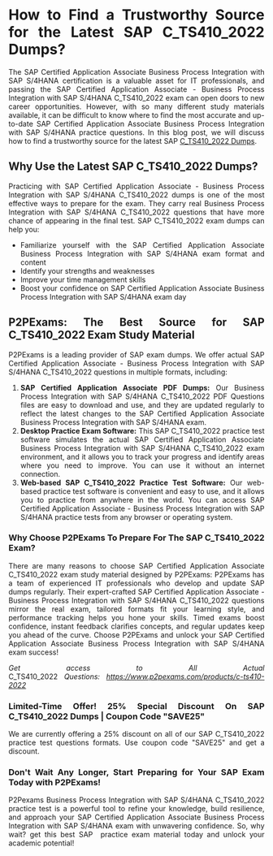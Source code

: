 <h1 style="text-align: justify;">How to Find a Trustworthy Source for the Latest SAP C_TS410_2022 Dumps?</h1>

<p data-sourcepos="6:1-6:96" style="text-align: justify;">The SAP Certified Application Associate Business Process Integration with SAP S/4HANA certification is a valuable asset for IT professionals, and passing the SAP Certified Application Associate - Business Process Integration with SAP S/4HANA C_TS410_2022 exam can open doors to new career opportunities. However, with so many different study materials available, it can be difficult to know where to find the most accurate and up-to-date SAP Certified Application Associate Business Process Integration with SAP S/4HANA practice questions. In this blog post, we will discuss how to find a trustworthy source for the latest SAP <a href="https://www.p2pexams.com/sap/pdf/c-ts410-2022">C_TS410_2022 Dumps</a>.</p>

<h2 style="text-align: justify;">Why Use the Latest SAP C_TS410_2022 Dumps?</h2>

<p data-sourcepos="10:1-10:151" style="text-align: justify;">Practicing with SAP Certified Application Associate - Business Process Integration with SAP S/4HANA C_TS410_2022 dumps is one of the most effective ways to prepare for the exam. They carry real Business Process Integration with SAP S/4HANA C_TS410_2022 questions that have more chance of appearing in the final test. SAP C_TS410_2022 exam dumps can help you:</p>

<ul>
	<li style="text-align: justify;">Familiarize yourself with the SAP Certified Application Associate Business Process Integration with SAP S/4HANA exam format and content</li>
	<li style="text-align: justify;">Identify your strengths and weaknesses</li>
	<li style="text-align: justify;">Improve your time management skills</li>
	<li style="text-align: justify;">Boost your confidence on SAP Certified Application Associate Business Process Integration with SAP S/4HANA exam day</li>
</ul>

<h2 style="text-align: justify;">P2PExams: The Best Source for SAP C_TS410_2022 Exam Study Material</h2>

<p data-sourcepos="28:1-28:136" style="text-align: justify;">P2PExams is a leading provider of SAP exam dumps. We offer actual SAP Certified Application Associate - Business Process Integration with SAP S/4HANA C_TS410_2022 questions in multiple formats, including:</p>

<ol>
	<li style="text-align: justify;"><strong>SAP Certified Application Associate PDF Dumps:</strong>&nbsp;Our Business Process Integration with SAP S/4HANA C_TS410_2022 PDF Questions files are easy to download and use,&nbsp;and they are updated regularly to reflect the latest changes to the SAP Certified Application Associate Business Process Integration with SAP S/4HANA exam.</li>
	<li style="text-align: justify;"><strong>Desktop Practice Exam Software:</strong>&nbsp;This SAP C_TS410_2022 practice test software simulates the actual SAP Certified Application Associate Business Process Integration with SAP S/4HANA C_TS410_2022 exam environment,&nbsp;and it allows you to track your progress and identify areas where you need to improve. You can use it without an internet connection.</li>
	<li style="text-align: justify;"><strong>Web-based SAP C_TS410_2022 Practice Test Software:</strong>&nbsp;Our web-based practice test software is convenient and easy to use,&nbsp;and it allows you to practice from anywhere in the world. You can access SAP Certified Application Associate - Business Process Integration with SAP S/4HANA practice tests from any browser or operating system.</li>
</ol>

<h3 style="text-align: justify;">Why Choose P2PExams To Prepare For The SAP C_TS410_2022 Exam?</h3>

<p data-sourcepos="36:1-36:78" style="text-align: justify;">There are many reasons to choose SAP Certified Application Associate C_TS410_2022 exam study material designed by P2PExams:&nbsp;P2PExams has a team of experienced IT professionals who develop and update SAP dumps regularly.&nbsp;Their expert-crafted SAP Certified Application Associate - Business Process Integration with SAP S/4HANA C_TS410_2022 questions mirror the real exam, tailored formats fit your learning style, and performance tracking helps you hone your skills. Timed exams boost confidence, instant feedback clarifies concepts, and regular updates keep you ahead of the curve. Choose P2PExams and unlock your SAP Certified Application Associate Business Process Integration with SAP S/4HANA exam success!</p>

<p data-sourcepos="36:1-36:78" style="text-align: justify;"><em>Get access to All Actual </em>C_TS410_2022&nbsp;<em>Questions:&nbsp;<a href="https://www.p2pexams.com/products/c-ts410-2022">https://www.p2pexams.com/products/c-ts410-2022</a></em></p>

<h3 style="text-align: justify;">Limited-Time Offer! 25% Special Discount On SAP C_TS410_2022 Dumps | Coupon Code &quot;SAVE25&quot;</h3>

<p data-sourcepos="44:1-44:144" style="text-align: justify;">We are currently offering a 25% discount on all of our SAP C_TS410_2022 practice test questions formats. Use coupon code &quot;SAVE25&quot; and get a discount.</p>

<h3 style="text-align: justify;">Don&#39;t Wait Any Longer, Start Preparing for Your SAP Exam Today with P2PExams!</h3>

<p data-sourcepos="48:1-48:228" style="text-align: justify;">P2Pexams Business Process Integration with SAP S/4HANA C_TS410_2022 practice test is a powerful tool to refine your knowledge, build resilience, and approach your SAP Certified Application Associate Business Process Integration with SAP S/4HANA exam with unwavering confidence. So, why wait? get this best SAP &nbsp;practice exam material today and unlock your academic potential!</p>

<p data-sourcepos="42:1-42:49" style="text-align: justify;">&nbsp;</p>
